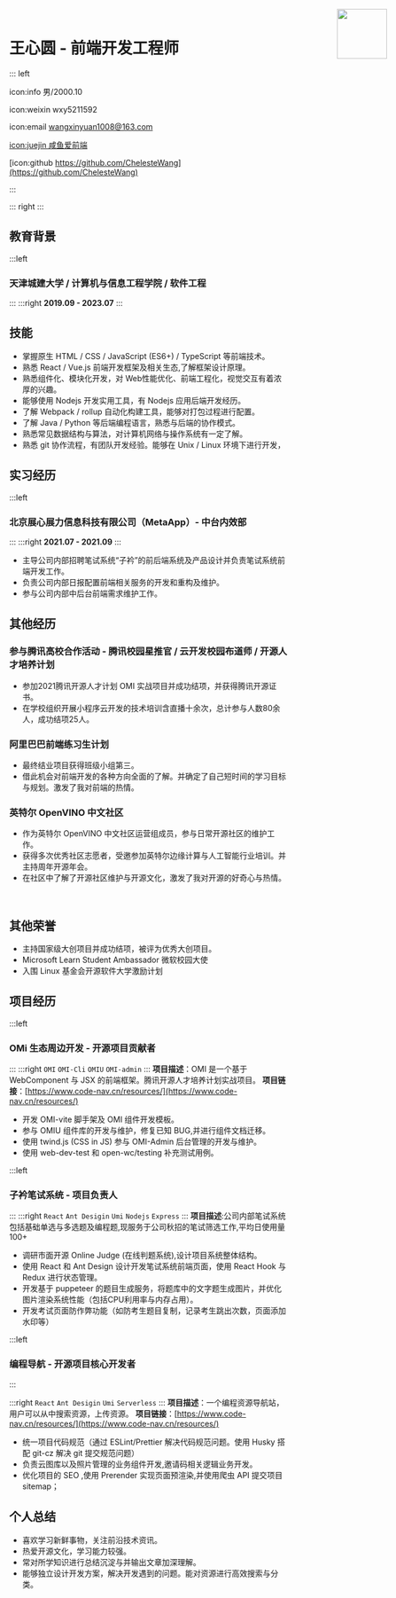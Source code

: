 # 王心圆 - 前端开发工程师

::: left

icon:info 男/2000.10

icon:weixin wxy5211592

icon:email wangxinyuan1008@163.com

[icon:juejin 咸鱼爱前端](https://juejin.cn/user/43636197953101)

[icon:github https://github.com/ChelesteWang](https://github.com/ChelesteWang)



:::

::: right
<img src="https://i.loli.net/2021/10/17/BcxkYT5AJ8FiKRv.jpg" style="position:absolute;width:90px;top: 40px;right: 50px;z-index:1">
:::

## 教育背景

:::left

### 天津城建大学 / 计算机与信息工程学院 / 软件工程

:::
:::right
**2019.09 - 2023.07**
:::

## 技能

- 掌握原生 HTML / CSS / JavaScript (ES6+) / TypeScript 等前端技术。
- 熟悉 React / Vue.js 前端开发框架及相关生态,了解框架设计原理。
- 熟悉组件化、模块化开发，对 Web性能优化、前端工程化，视觉交互有着浓厚的兴趣。
- 能够使用 Nodejs 开发实用工具，有 Nodejs 应用后端开发经历。
- 了解 Webpack / rollup 自动化构建工具，能够对打包过程进行配置。
- 了解 Java / Python 等后端编程语言，熟悉与后端的协作模式。
- 熟悉常见数据结构与算法，对计算机网络与操作系统有一定了解。
- 熟悉 git 协作流程，有团队开发经验。能够在 Unix / Linux 环境下进行开发，

## 实习经历

:::left

### 北京展心展力信息科技有限公司（MetaApp）- 中台内效部 

:::
:::right
**2021.07 - 2021.09**
:::

- 主导公司内部招聘笔试系统“子衿”的前后端系统及产品设计并负责笔试系统前端开发工作。
- 负责公司内部日报配置前端相关服务的开发和重构及维护。
- 参与公司内部中后台前端需求维护工作。


## 其他经历

### 参与腾讯高校合作活动 - 腾讯校园星推官 / 云开发校园布道师 / 开源人才培养计划

- 参加2021腾讯开源人才计划 OMI 实战项目并成功结项，并获得腾讯开源证书。
- 在学校组织开展小程序云开发的技术培训含直播十余次，总计参与人数80余人，成功结项25人。

### 阿里巴巴前端练习生计划

- 最终结业项目获得班级小组第三。
- 借此机会对前端开发的各种方向全面的了解。并确定了自己短时间的学习目标与规划。激发了我对前端的热情。


### 英特尔 OpenVINO 中文社区

- 作为英特尔 OpenVINO 中文社区运营组成员，参与日常开源社区的维护工作。
- 获得多次优秀社区志愿者，受邀参加英特尔边缘计算与人工智能行业培训。并主持周年开源年会。
- 在社区中了解了开源社区维护与开源文化，激发了我对开源的好奇心与热情。

<br>

## 其他荣誉

- 主持国家级大创项目并成功结项，被评为优秀大创项目。
- Microsoft Learn Student Ambassador 微软校园大使
- 入围 Linux 基金会开源软件大学激励计划

## 项目经历

:::left

### OMi 生态周边开发 - 开源项目贡献者

:::
:::right
`OMI` `OMI-Cli` `OMIU` `OMI-admin`
:::
**项目描述**：OMI 是一个基于 WebComponent 与 JSX 的前端框架。腾讯开源人才培养计划实战项目。
**项目链接**：[https://www.code-nav.cn/resources/](https://www.code-nav.cn/resources/)

- 开发 OMI-vite 脚手架及 OMI 组件开发模板。
- 参与 OMIU 组件库的开发与维护，修复已知 BUG,并进行组件文档迁移。
- 使用 twind.js (CSS in JS) 参与 OMI-Admin 后台管理的开发与维护。
- 使用 web-dev-test 和 open-wc/testing 补充测试用例。


:::left

### 子衿笔试系统 - 项目负责人

:::
:::right
`React` `Ant Desigin` `Umi` `Nodejs` `Express`
:::
**项目描述**:公司内部笔试系统包括基础单选与多选题及编程题,现服务于公司秋招的笔试筛选工作,平均日使用量100+

- 调研市面开源 Online Judge (在线判题系统),设计项目系统整体结构。
- 使用 React 和 Ant Design 设计开发笔试系统前端页面，使用 React Hook 与 Redux 进行状态管理。
- 开发基于 puppeteer 的题目生成服务，将题库中的文字题生成图片，并优化图片渲染系统性能（包括CPU利用率与内存占用）。
- 开发考试页面防作弊功能（如防考生题目复制，记录考生跳出次数，页面添加水印等）

:::left

### 编程导航 - 开源项目核心开发者

:::

:::right
`React` `Ant Desigin` `Umi` `Serverless` 
:::
**项目描述**：一个编程资源导航站，用户可以从中搜索资源，上传资源。
**项目链接**：[https://www.code-nav.cn/resources/](https://www.code-nav.cn/resources/)

- 统一项目代码规范（通过 ESLint/Prettier 解决代码规范问题。使用 Husky 搭配 git-cz 解决 git 提交规范问题）
- 负责云图库以及照片管理的业务组件开发,邀请码相关逻辑业务开发。
- 优化项目的 SEO ,使用 Prerender 实现页面预渲染,并使用爬虫 API 提交项目 sitemap；

## 个人总结

- 喜欢学习新鲜事物，关注前沿技术资讯。
- 热爱开源文化，学习能力较强。
- 常对所学知识进行总结沉淀与并输出文章加深理解。
- 能够独立设计开发方案，解决开发遇到的问题。能对资源进行高效搜索与分类。